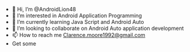 - 👋 Hi, I’m @AndroidLion48
- 👀 I’m interested in Android Application Programming
- 🌱 I’m currently learning Java Script and Android Auto
- 💞️ I’m looking to collaborate on Android Auto application development
- 📫 How to reach me Clarence.moore1992@gmail.com
- Get some

<!---
AndroidLion48/AndroidLion48 is a ✨ special ✨ repository because its `README.md` (this file) appears on your GitHub profile.
You can click the Preview link to take a look at your changes.
--->
